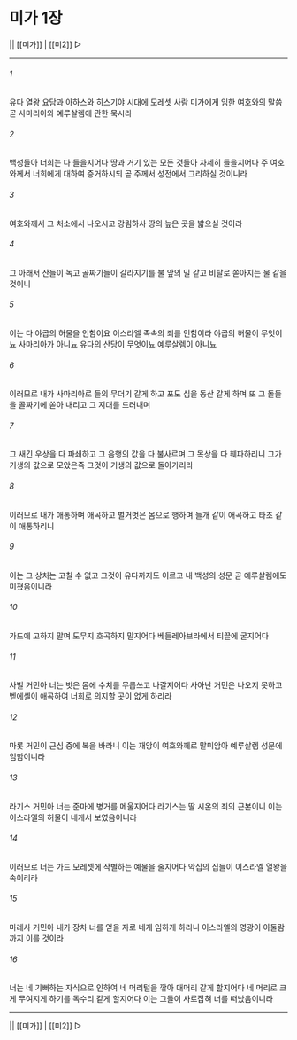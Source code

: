 ﻿# 미가 1장

|| [[미가]] | [[미2]] ▷
***

###### 1
유다 열왕 요담과 아하스와 히스기야 시대에 모레셋 사람 미가에게 임한 여호와의 말씀 곧 사마리아와 예루살렘에 관한 묵시라

###### 2
백성들아 너희는 다 들을지어다 땅과 거기 있는 모든 것들아 자세히 들을지어다 주 여호와께서 너희에게 대하여 증거하시되 곧 주께서 성전에서 그리하실 것이니라

###### 3
여호와께서 그 처소에서 나오시고 강림하사 땅의 높은 곳을 밟으실 것이라

###### 4
그 아래서 산들이 녹고 골짜기들이 갈라지기를 불 앞의 밀 같고 비탈로 쏟아지는 물 같을 것이니

###### 5
이는 다 야곱의 허물을 인함이요 이스라엘 족속의 죄를 인함이라 야곱의 허물이 무엇이뇨 사마리아가 아니뇨 유다의 산당이 무엇이뇨 예루살렘이 아니뇨

###### 6
이러므로 내가 사마리아로 들의 무더기 같게 하고 포도 심을 동산 같게 하며 또 그 돌들을 골짜기에 쏟아 내리고 그 지대를 드러내며

###### 7
그 새긴 우상을 다 파쇄하고 그 음행의 값을 다 불사르며 그 목상을 다 훼파하리니 그가 기생의 값으로 모았은즉 그것이 기생의 값으로 돌아가리라

###### 8
이러므로 내가 애통하며 애곡하고 벌거벗은 몸으로 행하며 들개 같이 애곡하고 타조 같이 애통하리니

###### 9
이는 그 상처는 고칠 수 없고 그것이 유다까지도 이르고 내 백성의 성문 곧 예루살렘에도 미쳤음이니라

###### 10
가드에 고하지 말며 도무지 호곡하지 말지어다 베들레아브라에서 티끌에 굴지어다

###### 11
사빌 거민아 너는 벗은 몸에 수치를 무릅쓰고 나갈지어다 사아난 거민은 나오지 못하고 벧에셀이 애곡하여 너희로 의지할 곳이 없게 하리라

###### 12
마롯 거민이 근심 중에 복을 바라니 이는 재앙이 여호와께로 말미암아 예루살렘 성문에 임함이니라

###### 13
라기스 거민아 너는 준마에 병거를 메울지어다 라기스는 딸 시온의 죄의 근본이니 이는 이스라엘의 허물이 네게서 보였음이니라

###### 14
이러므로 너는 가드 모레셋에 작별하는 예물을 줄지어다 악십의 집들이 이스라엘 열왕을 속이리라

###### 15
마레사 거민아 내가 장차 너를 얻을 자로 네게 임하게 하리니 이스라엘의 영광이 아둘람까지 이를 것이라

###### 16
너는 네 기뻐하는 자식으로 인하여 네 머리털을 깎아 대머리 같게 할지어다 네 머리로 크게 무여지게 하기를 독수리 같게 할지어다 이는 그들이 사로잡혀 너를 떠났음이니라

***
|| [[미가]] | [[미2]] ▷